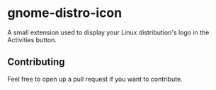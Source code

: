 # gnome-distro-icon
A small extension used to display your Linux distribution's logo in the Activities button.
## Contributing
Feel free to open up a pull request if you want to contribute.
